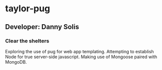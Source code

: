 # taylor-pug

## Developer: Danny Solis
### Clear the shelters

Exploring the use of pug for web app templating.
Attempting to establish Node for true server-side javascript.
Making use of Mongoose paired with MongoDB.
